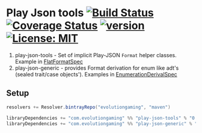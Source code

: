 # Play Json tools [![Build Status](https://travis-ci.org/evolution-gaming/play-json-tools.svg)](https://travis-ci.org/evolution-gaming/play-json-tools) [![Coverage Status](https://coveralls.io/repos/evolution-gaming/play-json-tools/badge.svg)](https://coveralls.io/r/evolution-gaming/play-json-tools) [ ![version](https://api.bintray.com/packages/evolutiongaming/maven/play-json-tools/images/download.svg) ](https://bintray.com/evolutiongaming/maven/play-json-tools/_latestVersion) [![License: MIT](https://img.shields.io/badge/License-MIT-yellowgreen.svg)](https://opensource.org/licenses/MIT)

1. play-json-tools - Set of implicit Play-JSON `Format` helper classes. Example in [FlatFormatSpec](play-json-tools/src/test/scala/com/evolutiongaming/util/FlatFormatSpec.scala)
1. play-json-generic - provides Format derivation for enum like adt's (sealed trait/case objects'). Examples in [EnumerationDerivalSpec](play-json-generic/src/test/scala/com/evolutiongaming/util/generic/EnumerationDerivalSpec.scala)

## Setup

```scala
resolvers += Resolver.bintrayRepo("evolutiongaming", "maven")

libraryDependencies += "com.evolutiongaming" %% "play-json-tools" % "0.2.2"
libraryDependencies += "com.evolutiongaming" %% "play-json-generic" % "0.2.2"
```
